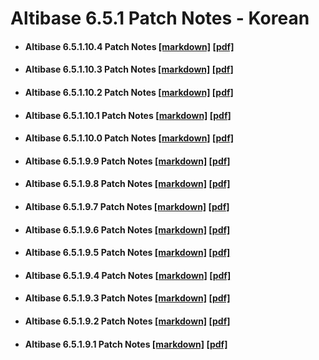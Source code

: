 # Altibase 6.5.1 Patch Notes - Korean

- #### Altibase 6.5.1.10.4 Patch Notes [[markdown]](https://github.com/ALTIBASE/Documents/blob/master/PatchNotes/Altibase_6.5.1/kor/Altibase_6_5_1_10_4_Patch_Notes.md) [[pdf]](https://github.com/ALTIBASE/Documents/blob/master/PatchNotes/Altibase_6.5.1/kor/pdf/Altibase_6_5_1_10_4_Patch_Notes.pdf)

- #### Altibase 6.5.1.10.3 Patch Notes [[markdown]](https://github.com/ALTIBASE/Documents/blob/master/PatchNotes/Altibase_6.5.1/kor/Altibase_6_5_1_10_3_Patch_Notes.md) [[pdf]](https://github.com/ALTIBASE/Documents/blob/master/PatchNotes/Altibase_6.5.1/kor/pdf/Altibase_6_5_1_10_3_Patch_Notes.pdf)

- #### Altibase 6.5.1.10.2 Patch Notes [[markdown]](https://github.com/ALTIBASE/Documents/blob/master/PatchNotes/Altibase_6.5.1/kor/Altibase_6_5_1_10_2_Patch_Notes.md) [[pdf]](https://github.com/ALTIBASE/Documents/blob/master/PatchNotes/Altibase_6.5.1/kor/pdf/Altibase_6_5_1_10_2_Patch_Notes.pdf)

- #### Altibase 6.5.1.10.1 Patch Notes [[markdown]](https://github.com/ALTIBASE/Documents/blob/master/PatchNotes/Altibase_6.5.1/kor/Altibase_6_5_1_10_1_Patch_Notes.md) [[pdf]](https://github.com/ALTIBASE/Documents/blob/master/PatchNotes/Altibase_6.5.1/kor/pdf/Altibase_6_5_1_10_1_Patch_Notes.pdf)

- #### Altibase 6.5.1.10.0 Patch Notes [[markdown]](https://github.com/ALTIBASE/Documents/blob/master/PatchNotes/Altibase_6.5.1/kor/Altibase_6_5_1_10_0_Patch_Notes.md) [[pdf]](https://github.com/ALTIBASE/Documents/blob/master/PatchNotes/Altibase_6.5.1/kor/pdf/Altibase_6_5_1_10_0_Patch_Notes.pdf)

- #### Altibase 6.5.1.9.9 Patch Notes [[markdown]](https://github.com/ALTIBASE/Documents/blob/master/PatchNotes/Altibase_6.5.1/kor/Altibase_6_5_1_9_9_Patch_Notes.md) [[pdf]](https://github.com/ALTIBASE/Documents/blob/master/PatchNotes/Altibase_6.5.1/kor/pdf/Altibase_6_5_1_9_9_Patch_Notes.pdf)

- #### Altibase 6.5.1.9.8 Patch Notes [[markdown]](https://github.com/ALTIBASE/Documents/blob/master/PatchNotes/Altibase_6.5.1/kor/Altibase_6_5_1_9_8_Patch_Notes.md) [[pdf]](https://github.com/ALTIBASE/Documents/blob/master/PatchNotes/Altibase_6.5.1/kor/pdf/Altibase_6_5_1_9_8_Patch_Notes.pdf)

- #### Altibase 6.5.1.9.7 Patch Notes [[markdown]](https://github.com/ALTIBASE/Documents/blob/master/PatchNotes/Altibase_6.5.1/kor/Altibase_6_5_1_9_7_Patch_Notes.md) [[pdf]](https://github.com/ALTIBASE/Documents/blob/master/PatchNotes/Altibase_6.5.1/kor/pdf/Altibase_6_5_1_9_7_Patch_Notes.pdf)

- #### Altibase 6.5.1.9.6 Patch Notes [[markdown]](https://github.com/ALTIBASE/Documents/blob/master/PatchNotes/Altibase_6.5.1/kor/Altibase_6_5_1_9_6_Patch_Notes.md) [[pdf]](https://github.com/ALTIBASE/Documents/blob/master/PatchNotes/Altibase_6.5.1/kor/pdf/Altibase_6_5_1_9_6_Patch_Notes.pdf)

- #### Altibase 6.5.1.9.5 Patch Notes [[markdown]](https://github.com/ALTIBASE/Documents/blob/master/PatchNotes/Altibase_6.5.1/kor/Altibase_6_5_1_9_5_Patch_Notes.md) [[pdf]](https://github.com/ALTIBASE/Documents/blob/master/PatchNotes/Altibase_6.5.1/kor/pdf/Altibase_6_5_1_9_5_Patch_Notes.pdf)

- #### Altibase 6.5.1.9.4 Patch Notes [[markdown]](https://github.com/ALTIBASE/Documents/blob/master/PatchNotes/Altibase_6.5.1/kor/Altibase_6_5_1_9_4_Patch_Notes.md) [[pdf]](https://github.com/ALTIBASE/Documents/blob/master/PatchNotes/Altibase_6.5.1/kor/pdf/Altibase_6_5_1_9_4_Patch_Notes.pdf)

- #### Altibase 6.5.1.9.3 Patch Notes [[markdown]](https://github.com/ALTIBASE/Documents/blob/master/PatchNotes/Altibase_6.5.1/kor/Altibase_6_5_1_9_3_Patch_Notes.md) [[pdf]](https://github.com/ALTIBASE/Documents/blob/master/PatchNotes/Altibase_6.5.1/kor/pdf/Altibase_6_5_1_9_3_Patch_Notes.pdf)

- #### Altibase 6.5.1.9.2 Patch Notes [[markdown]](https://github.com/ALTIBASE/Documents/blob/master/PatchNotes/Altibase_6.5.1/kor/Altibase_6_5_1_9_2_Patch_Notes.md) [[pdf]](https://github.com/ALTIBASE/Documents/blob/master/PatchNotes/Altibase_6.5.1/kor/pdf/Altibase_6_5_1_9_2_Patch_Notes.pdf)

- #### Altibase 6.5.1.9.1 Patch Notes [[markdown]](https://github.com/ALTIBASE/Documents/blob/master/PatchNotes/Altibase_6.5.1/kor/Altibase_6_5_1_9_1_Patch_Notes.md) [[pdf]](https://github.com/ALTIBASE/Documents/blob/master/PatchNotes/Altibase_6.5.1/kor/pdf/Altibase_6_5_1_9_1_Patch_Notes.pdf)